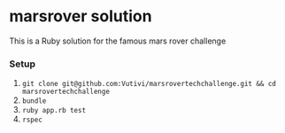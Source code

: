 # marsrover solution

This is a Ruby solution for the famous mars rover challenge

### Setup

1. `git clone git@github.com:Vutivi/marsrovertechchallenge.git && cd marsrovertechchallenge`
2. `bundle`
3. `ruby app.rb test`
4. `rspec`